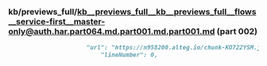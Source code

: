### kb/previews_full/kb__previews_full__kb__previews_full__flows__service-first__master-only@auth.har.part064.md.part001.md.part001.md (part 002)

```md
                      "url": "https://n958200.alteg.io/chunk-KO722YSM.js",
                          "lineNumber": 0,
     
```

```
